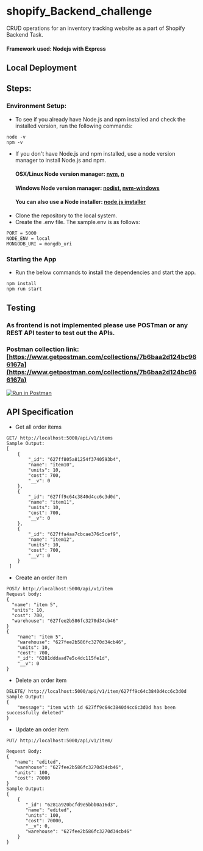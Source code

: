 # shopify_Backend_challenge

CRUD operations for an inventory tracking website as a part of Shopify Backend Task.

#### Framework used: Nodejs with Express 

## Local Deployment
## Steps:
### Environment Setup: 
- To see if you already have Node.js and npm installed and check the installed version, run the following commands:
```
node -v
npm -v
```
- If you don't have Node.js and npm installed, use a node version manager to install Node.js and npm. 
   #### OSX/Linux Node version manager: [nvm](https://github.com/nvm-sh/nvm), [n](https://github.com/tj/n)
   #### Windows Node version manager: [nodist](https://github.com/nullivex/nodist), [nvm-windows](https://github.com/coreybutler/nvm-windows)
   #### You can also use a Node installer: [node.js installer](https://nodejs.org/en/download/)
- Clone the repository to the local system.
- Create the .env file. The sample.env is as follows:
```
PORT = 5000
NODE_ENV = local
MONGODB_URI = mongdb_uri 
```
### Starting the App
- Run the below commands to install the dependencies and start the app. 
```
npm install
npm run start
```

## Testing
### As frontend is not implemented please use POSTman or any REST API tester to test out the APIs. 
### Postman collection link: [https://www.getpostman.com/collections/7b6baa2d124bc966167a](https://www.getpostman.com/collections/7b6baa2d124bc966167a)

[![Run in Postman](https://run.pstmn.io/button.svg)](https://app.getpostman.com/run-collection/7b6baa2d124bc966167a?action=collection%2Fimport)

## API Specification
- Get all order items
```
GET/ http://localhost:5000/api/v1/items
Sample Output: 
[
    {
        "_id": "627ff805a81254f3740593b4",
        "name": "item10",
        "units": 10,
        "cost": 700,
        "__v": 0
    },
    {
        "_id": "627ff9c64c3840d4cc6c3d0d",
        "name": "item11",
        "units": 10,
        "cost": 700,
        "__v": 0
    },
    {
        "_id": "627ffa4aa7cbcae376c5cef9",
        "name": "item12",
        "units": 10,
        "cost": 700,
        "__v": 0
    }
 ]
```
- Create an order item
```
POST/ http://localhost:5000/api/v1/item
Request body:
{  
  "name": "item 5",
  "units": 10,
  "cost": 700,
  "warehouse": "627fee2b586fc3270d34cb46"
}
{
    "name": "item 5",
    "warehouse": "627fee2b586fc3270d34cb46",
    "units": 10,
    "cost": 700,
    "_id": "6281dddaad7e5c4dc115fe1d",
    "__v": 0
}
```
- Delete an order item
```
DELETE/ http://localhost:5000/api/v1/item/627ff9c64c3840d4cc6c3d0d
Sample Output:
{
    "message": "item with id 627ff9c64c3840d4cc6c3d0d has been successfully deleted"
}
```
- Update an order item
```
PUT/ http://localhost:5000/api/v1/item/

Request Body:
{
   "name": "edited",
   "warehouse": "627fee2b586fc3270d34cb46",
   "units": 100,
   "cost": 70000
}
Sample Output:
{
    {
       "_id": "6281a920bcfd9e5bbb0a16d3",
       "name": "edited",
       "units": 100,
       "cost": 70000,
       "__v": 0,
       "warehouse": "627fee2b586fc3270d34cb46"
    }
}
```

 
